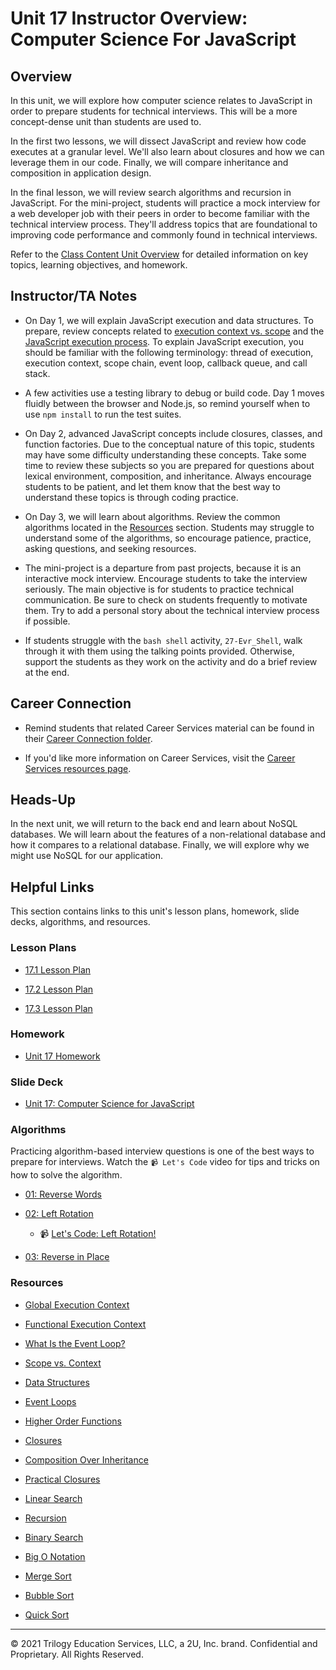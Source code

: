# Unit 17 Instructor Overview: Computer Science For JavaScript  

## Overview

In this unit, we will explore how computer science relates to JavaScript in order to prepare students for technical interviews. This will be a more concept-dense unit than students are used to.

In the first two lessons, we will dissect JavaScript and review how code executes at a granular level. We'll also learn about closures and how we can leverage them in our code. Finally, we will compare inheritance and composition in application design. 

In the final lesson, we will review search algorithms and recursion in JavaScript. For the mini-project, students will practice a mock interview for a web developer job with their peers in order to become familiar with the technical interview process. They'll address topics that are foundational to improving code performance and commonly found in technical interviews.

Refer to the [Class Content Unit Overview](../../../01-Class-Content/17-CS/README.md) for detailed information on key topics, learning objectives, and homework.

## Instructor/TA Notes

* On Day 1, we will explain JavaScript execution and data structures. To prepare, review concepts related to [execution context vs. scope](https://blog.kevinchisholm.com/javascript/difference-between-scope-and-context/) and the [JavaScript execution process](https://www.youtube.com/watch?v=8aGhZQkoFbQ). To explain JavaScript execution, you should be familiar with the following terminology: thread of execution, execution context, scope chain, event loop, callback queue, and call stack.

* A few activities use a testing library to debug or build code. Day 1 moves fluidly between the browser and Node.js, so remind yourself when to use `npm install` to run the test suites. 

* On Day 2, advanced JavaScript concepts include closures, classes, and function factories. Due to the conceptual nature of this topic, students may have some difficulty understanding these concepts. Take some time to review these subjects so you are prepared for questions about lexical environment, composition, and inheritance. Always encourage students to be patient, and let them know that the best way to understand these topics is through coding practice. 

* On Day 3, we will learn about algorithms. Review the common algorithms located in the [Resources](###Resources) section. Students may struggle to understand some of the algorithms, so encourage patience, practice, asking questions, and seeking resources.

* The mini-project is a departure from past projects, because it is an interactive mock interview. Encourage students to take the interview seriously. The main objective is for students to practice technical communication. Be sure to check on students frequently to motivate them. Try to add a personal story about the technical interview process if possible.

* If students struggle with the `bash shell` activity, `27-Evr_Shell`, walk through it with them using the talking points provided. Otherwise, support the students as they work on the activity and do a brief review at the end. 

## Career Connection

* Remind students that related Career Services material can be found in their [Career Connection folder](../../../01-Class-Content/17-CS/04-Career-Connection/README.md).

* If you'd like more information on Career Services, visit the [Career Services resources page](http://bit.ly/CodingCS).

## Heads-Up

In the next unit, we will return to the back end and learn about NoSQL databases. We will learn about the features of a non-relational database and how it compares to a relational database. Finally, we will explore why we might use NoSQL for our application.

## Helpful Links

This section contains links to this unit's lesson plans, homework, slide decks, algorithms, and resources.

### Lesson Plans

  * [17.1 Lesson Plan](01-Day_JS/17.1-LESSON-PLAN.md)

  * [17.2 Lesson Plan](02-Day_Advanced-JS/17.2-LESSON-PLAN.md)
  
  * [17.3 Lesson Plan](03-Day_Algorithms/17.3-LESSON-PLAN.md)

### Homework

  * [Unit 17 Homework](../../../01-Class-Content/17-CS/02-Homework)

### Slide Deck

  * [Unit 17: Computer Science for JavaScript](https://docs.google.com/presentation/d/1oK8WB9pt8GfraNTsWbPNWMFpBYzXe_URem6Ch3oq9eo/edit?usp=sharing)

### Algorithms

  Practicing algorithm-based interview questions is one of the best ways to prepare for interviews. Watch the `📹 Let's Code` video for tips and tricks on how to solve the algorithm.

* [01: Reverse Words](./03-Algorithms/01-reverse-no-built-in)

* [02: Left Rotation](./03-Algorithms/02-left-rotation)

    * 📹 [Let's Code: Left Rotation!](https://2u-20.wistia.com/medias/kfyhj4z6fn)

* [03: Reverse in Place](./03-Algorithms/03-reverse-in-place)

### Resources

* [Global Execution Context](https://developer.mozilla.org/en-US/docs/Web/JavaScript/Reference/Operators/this#global_context)

* [Functional Execution Context](https://developer.mozilla.org/en-US/docs/Web/JavaScript/Reference/Operators/this#Function_context)

* [What Is the Event Loop?](https://www.youtube.com/watch?v=8aGhZQkoFbQ)

* [Scope vs. Context](https://blog.kevinchisholm.com/javascript/difference-between-scope-and-context/)

* [Data Structures](https://en.wikipedia.org/wiki/Data_structure)

* [Event Loops](https://developer.mozilla.org/en-US/docs/Web/JavaScript/EventLoop#Event_loop)

* [Higher Order Functions](https://eloquentjavascript.net/05_higher_order.html#h_xxCc98lOBK)

* [Closures](https://developer.mozilla.org/en-US/docs/Web/JavaScript/Closures)

* [Composition Over Inheritance](https://en.wikipedia.org/wiki/Composition_over_inheritance)

* [Practical Closures](https://developer.mozilla.org/en-US/docs/Web/JavaScript/Closures/#Practical_closures)

* [Linear Search](https://en.wikipedia.org/wiki/Linear_search)

* [Recursion](https://en.wikipedia.org/wiki/Recursion)

* [Binary Search](https://en.wikipedia.org/wiki/Binary_search_algorithm)

* [Big O Notation](https://en.wikipedia.org/wiki/Big_O_notation)

* [Merge Sort](https://en.wikipedia.org/wiki/Sorting_algorithm#Merge_sort)

* [Bubble Sort](https://en.wikipedia.org/wiki/Sorting_algorithm#Bubble_sort)

* [Quick Sort](https://en.wikipedia.org/wiki/Sorting_algorithm#Quicksort)

---
© 2021 Trilogy Education Services, LLC, a 2U, Inc. brand. Confidential and Proprietary. All Rights Reserved.
